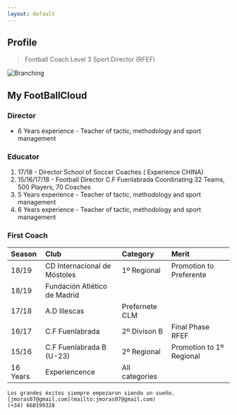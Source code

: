 ```yaml
---
layout: default
---
```


## Profile

> Football Coach Level 3 Sport Director (RFEF)
> 


![Branching](https://pbs.twimg.com/media/DptEdjdX4AEZBNb.jpg)

## My FootBallCloud

### Director

*   6 Years experience - Teacher of tactic, methodology and sport management

### Educator

1.  17/18 - Director School of Soccer Coaches ( Experience CHINA)
2.  15/16/17/18 - Football Director C.F Fuenlabrada Coordinating 32 Teams, 500 Players, 70 Coaches
3.  5 Years experience - Teacher of tactic, methodology and sport management
4.  6 Years experience - Teacher of tactic, methodology and sport management

### First Coach

| Season       | Club                         | Category       | Merit                   |
|:-------------|:-----------------------------|:---------------|:------------------------|
| 18/19        | CD Internacional de Móstoles | 1º Regional    | Promotion to Preferente |
| 18/19        | Fundación Atlético de Madrid |                |                         |
| 17/18        | A.D Illescas                 | Prefernete CLM |                         |
| 16/17        | C.F Fuenlabrada              | 2º Divison B   | Final Phase RFEF        |
| 15/16        | C.F Fuenlabrada B (U-23)     | 2º Regional    | Promotion to 1º Regional|
| 16 Years     | Experiencence                | All categories |                         |


```
Los grandes éxitos siempre empezaron siendo un sueño.
[jmoras07@gmail.com](mailto:jmoras07@gmail.com)
(+34) 660199328
```


